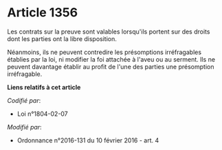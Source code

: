 # Article 1356

Les contrats sur la preuve sont valables lorsqu'ils portent sur des droits dont les parties ont la libre disposition.

Néanmoins, ils ne peuvent contredire les présomptions irréfragables établies par la loi, ni modifier la foi attachée à l'aveu
ou au serment. Ils ne peuvent davantage établir au profit de l'une des parties une présomption irréfragable.

**Liens relatifs à cet article**

_Codifié par_:

  - Loi n°1804-02-07

_Modifié par_:

  - Ordonnance n°2016-131 du 10 février 2016 - art. 4
